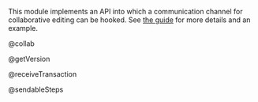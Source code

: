 This module implements an API into which a communication channel for
collaborative editing can be hooked. See
[the guide](/docs/guide/#collab) for more details and an example.

@collab

@getVersion

@receiveTransaction

@sendableSteps
